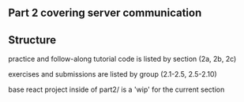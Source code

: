 ## Part 2 covering server communication

## Structure
practice and follow-along tutorial code is listed by section (2a, 2b, 2c)

exercises and submissions are listed by group (2.1-2.5, 2.5-2.10)

base react project inside of part2/ is a 'wip' for the current section
